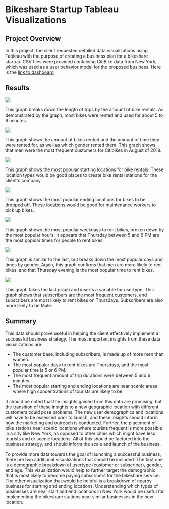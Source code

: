 # Bikeshare Startup Tableau Visualizations

## Project Overview
In this project, the client requested detailed data visualizations using Tableau with the purpose of creating a business plan for a bikeshare startup. CSV files were provided containing CitiBike data from New York, which was used as a user behavior model for the proposed business. Here is the [link to dashboard](https://us-west-2b.online.tableau.com/#/site/johnphillipsdashboards/workbooks/315460/views)

## Results

![](images/checkout_times_by_user.png)

This graph breaks down the length of trips by the amount of bike rentals. As demonstrated by the graph, most bikes were rented and used for about 5 to 6 minutes.

![](images/checkout_times_by_gender.png)

This graph shows the amount of bikes rented and the amount of time they were rented for, as well as which gender rented them. This graph shows that men were the most frequent customers for Citibikes in August of 2019.

![](images/top_starting_location.png)

This graph shows the most popular starting locations for bike rentals. These location types would be good places to create bike rental stations for the client's company.

![](images/top_ending_location.png)

This graph shows the most popular ending locations for bikes to be dropped off. These locations would be good for maintenance workers to pick up bikes.

![](images/trips_by_dy_by_hour.png)

This graph shows the most popular weekdays to rent bikes, broken down by the most popular hours. It appears that Thursday between 5 and 6 PM are the most popular times for people to rent bikes.

![](images/trips_by_gender_by_day.png)

This graph is similar to the last, but breaks down the most popular days and times by gender. Again, this graph confirms that men are more likely to rent bikes, and that Thursday evening is the most popular time to rent bikes.

![](images/trips_by_gender_by_weekday_by_user.png)

This graph takes the last graph and inserts a variable for usertype. This graph shows that subscribers are the most frequent customers, and subscribers are most likely to rent bikes on Thursdays. Subscribers are also more likely to be Male.

## Summary

This data should prove useful in helping the client effectively implement a successful business strategy. The most important insights from these data visualizations are:
- The customer base, including subscribers, is made up of more men than women.
- The most popular days to rent bikes are Thursdays, and the most popular time is 5 or 6 PM.
- The most frequent amount of trip durations were between 5 and 6 minutes.
- The most popular starting and ending locations are near scenic areas where high concentrations of tourists are likely to be.

It should be noted that the insights gained from this data are promising, but the transition of these insights to a new geographic location with different customers could pose problems. The new user demographics and locations will have to be assessed prior to launch, and these insights should inform how the marketing and outreach is conducted. Further, the placement of bike stations near scenic locations where tourists frequent is more possible in a city like New York, as opposed to other cities which might have less tourists and or scenic locations. All of this should be factored into the business strategy, and should inform the scale and launch of the business.

To provide more data towards the goal of launching a successful business, there are two additional visualizations that should be included. The first one is a demographic breakdown of usertype (customer or subscriber), gender, and age. This visualization would help to further target the demographic that is most likely to become paying subscribers for the bikeshare service. The other visualization that would be helpful is a breakdown of nearby business for starting and ending locations. Understanding which types of businesses are near start and end locations in New York would be useful for implementing the bikeshare stations near similar businesses in the new location.
